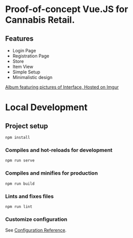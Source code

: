 # Proof-of-concept Vue.JS for Cannabis Retail.

## Features
* Login Page
* Registration Page
* Store
* Item View
* Simple Setup
* Minimalistic design

[Album featuring pictures of Interface, Hosted on Imgur](https://imgur.com/a/r6Xac9y)

Local Development
==

## Project setup
```
npm install
```

### Compiles and hot-reloads for development
```
npm run serve
```

### Compiles and minifies for production
```
npm run build
```

### Lints and fixes files
```
npm run lint
```

### Customize configuration
See [Configuration Reference](https://cli.vuejs.org/config/).
